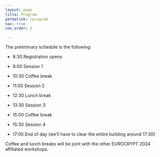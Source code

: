 ```yaml
---
layout: page
title: Program
permalink: /program
nav: true
nav_order: 2

---
```


The preliminary schedule is the following:

- 8:30	Registration opens

- 9:00	Session 1

- 10:30 Coffee break

- 11:00	Session 2

- 12:30 Lunch break

- 13:30 Session 3

- 15:00 Coffee break

- 15:30 Session 4

- 17:00 End of day  (we’ll have to clear the entire building around 17:30)

Coffee and lunch breaks will be joint with the other EUROCRYPT 2024 affiliated workshops.

